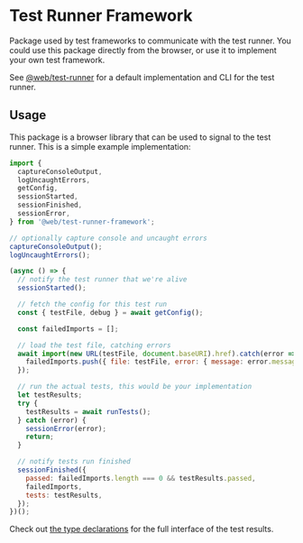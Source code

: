 # Test Runner Framework

Package used by test frameworks to communicate with the test runner. You could use this package directly from the browser, or use it to implement your own test framework.

See [@web/test-runner](https://github.com/modernweb-dev/web/tree/master/packages/test-runner) for a default implementation and CLI for the test runner.

## Usage

This package is a browser library that can be used to signal to the test runner. This is a simple example implementation:

```js
import {
  captureConsoleOutput,
  logUncaughtErrors,
  getConfig,
  sessionStarted,
  sessionFinished,
  sessionError,
} from '@web/test-runner-framework';

// optionally capture console and uncaught errors
captureConsoleOutput();
logUncaughtErrors();

(async () => {
  // notify the test runner that we're alive
  sessionStarted();

  // fetch the config for this test run
  const { testFile, debug } = await getConfig();

  const failedImports = [];

  // load the test file, catching errors
  await import(new URL(testFile, document.baseURI).href).catch(error => {
    failedImports.push({ file: testFile, error: { message: error.message, stack: error.stack } });
  });

  // run the actual tests, this would be your implementation
  let testResults;
  try {
    testResults = await runTests();
  } catch (error) {
    sessionError(error);
    return;
  }

  // notify tests run finished
  sessionFinished({
    passed: failedImports.length === 0 && testResults.passed,
    failedImports,
    tests: testResults,
  });
})();
```

Check out [the type declarations](./src/types.ts) for the full interface of the test results.
